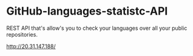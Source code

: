 # GitHub-languages-statistc-API
REST API that's allow's you to check your languages over all your public repositories.

http://20.31.147.188/
